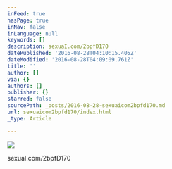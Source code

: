 ```yaml
---
inFeed: true
hasPage: true
inNav: false
inLanguage: null
keywords: []
description: sexuaI.com/2bpfD170
datePublished: '2016-08-28T04:10:15.405Z'
dateModified: '2016-08-28T04:09:09.761Z'
title: ''
author: []
via: {}
authors: []
publisher: {}
starred: false
sourcePath: _posts/2016-08-28-sexuaicom2bpfd170.md
url: sexuaicom2bpfd170/index.html
_type: Article

---
```

![](https://the-grid-user-content.s3-us-west-2.amazonaws.com/9b2e7e7c-b93e-4b07-a484-0bb62ad2e939.jpg)

sexuaI.com/2bpfD170